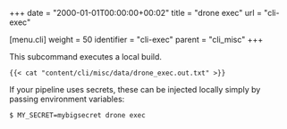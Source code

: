 +++
date = "2000-01-01T00:00:00+00:02"
title = "drone exec"
url = "cli-exec"

[menu.cli]
  weight = 50
  identifier = "cli-exec"
  parent = "cli_misc"
+++

This subcommand executes a local build.

```text
{{< cat "content/cli/misc/data/drone_exec.out.txt" >}}
```

If your pipeline uses secrets, these can be injected locally simply by passing environment variables:

```text
$ MY_SECRET=mybigsecret drone exec
```
